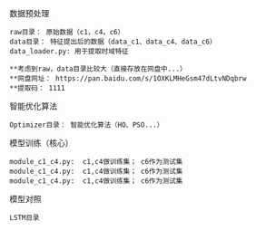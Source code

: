 数据预处理
    
    raw目录： 原始数据（c1，c4，c6）
    data目录： 特征提出后的数据（data_c1、data_c4、data_c6）
    data_loader.py: 用于提取时域特征
    
    **考虑到raw，data目录比较大（直接存放在网盘中...）
    **网盘网址： https://pan.baidu.com/s/1OXKLMHeGsm47dLtvNDqbrw
    **提取码： 1111
    


智能优化算法    

    Optimizer目录： 智能优化算法（HO、PSO...）

模型训练（核心）

    module_c1_c4.py:  c1,c4做训练集； c6作为测试集
    module_c1_c4.py:  c1,c4做训练集； c6作为测试集
    module_c1_c4.py:  c1,c4做训练集； c6作为测试集

模型对照

    LSTM目录
